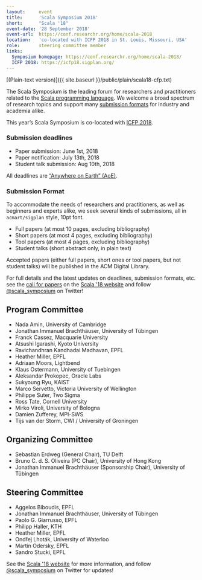 ```yaml
---
layout:     event
title:      'Scala Symposium 2018'
short:      "Scala '18"
event-date: '28 September 2018'
event-url:  https://conf.researchr.org/home/scala-2018
location:   'co-located with ICFP 2018 in St. Louis, Missouri, USA'
role:       steering committee member
links:
  Symposium homepage: https://conf.researchr.org/home/scala-2018/
  ICFP 2018: https://icfp18.sigplan.org/
---
```


[(Plain-text version)]({{ site.baseurl }}/public/plain/scala18-cfp.txt)

The Scala Symposium is the leading forum for researchers and practitioners related to the [Scala programming language](https://www.scala-lang.org/). We welcome a broad spectrum of research topics and support many [submission formats](https://conf.researchr.org/track/scala-2018/scala-2018-papers#Call-for-Papers) for industry and academia alike.

This year’s Scala Symposium is co-located with [ICFP 2018](https://icfp18.sigplan.org/).


### Submission deadlines

 * Paper submission: June 1st, 2018
 * Paper notification: July 13th, 2018
 * Student talk submission: Aug 10th, 2018

All deadlines are [“Anywhere on Earth” (AoE)](https://www.timeanddate.com/worldclock/fixedtime.html?msg=Extended+Deadline+-+Scala+2018+-+Paper+Submission&iso=20180701T00&p1=3399).


### Submission Format

To accommodate the needs of researchers and practitioners, as well as
beginners and experts alike, we seek several kinds of submissions, all
in `acmart/sigplan` style, 10pt font.

 * Full papers (at most 10 pages, excluding bibliography)
 * Short papers (at most 4 pages, excluding bibliography)
 * Tool papers (at most 4 pages, excluding bibliography)
 * Student talks (short abstract only, in plain text)

Accepted papers (either full papers, short ones or tool papers, but
not student talks) will be published in the ACM Digital Library.

For full details and the latest updates on deadlines, submission formats, etc. see the [call for papers](https://conf.researchr.org/track/scala-2018/scala-2018-papers#Call-for-Papers) on the [Scala '18 website](https://conf.researchr.org/home/scala-2018/) and follow [@scala_symposium](https://twitter.com/scala_symposium) on Twitter!


## Program Committee

 * Nada Amin, University of Cambridge
 * Jonathan Immanuel Brachthäuser, University of Tübingen
 * Franck Cassez, Macquarie University
 * Atsushi Igarashi, Kyoto University
 * Ravichandhran Kandhadai Madhavan, EPFL
 * Heather Miller, EPFL
 * Adriaan Moors, Lightbend
 * Klaus Ostermann, University of Tuebingen
 * Aleksandar Prokopec, Oracle Labs
 * Sukyoung Ryu, KAIST
 * Marco Servetto, Victoria University of Wellington
 * Philippe Suter, Two Sigma
 * Ross Tate, Cornell University
 * Mirko Viroli, University of Bologna
 * Damien Zufferey, MPI-SWS
 * Tijs van der Storm, CWI / University of Groningen

## Organizing Committee

 * Sebastian Erdweg (General Chair), TU Delft
 * Bruno C. d. S. Oliveira (PC Chair), University of Hong Kong
 * Jonathan Immanuel Brachthäuser (Sponsorship Chair), University of Tübingen

## Steering Committee

 * Aggelos Biboudis, EPFL
 * Jonathan Immanuel Brachthäuser, University of Tübingen
 * Paolo G. Giarrusso, EPFL
 * Philipp Haller, KTH
 * Heather Miller, EPFL
 * Ondřej Lhoták, University of Waterloo
 * Martin Odersky, EPFL
 * Sandro Stucki, EPFL

See the [Scala '18 website](https://conf.researchr.org/home/scala-2018/) for more information, and follow [@scala_symposium](https://twitter.com/scala_symposium) on Twitter for updates!
